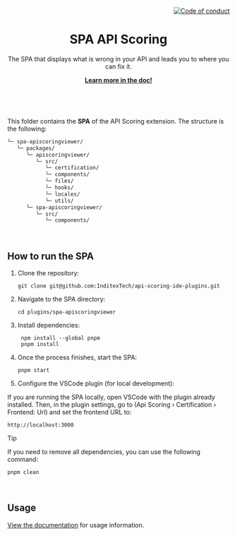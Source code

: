 <!--
SPDX-FileCopyrightText: 2023 Industria de Diseño Textil S.A. INDITEX

SPDX-License-Identifier: Apache-2.0
-->

<p align="right">
    <a href="CODE_OF_CONDUCT.md"><img src="https://img.shields.io/badge/Contributor%20Covenant-2.1-4baaaa.svg" alt="Code of conduct"></a>
</p>

<p align="center">
    <h1 align="center">SPA API Scoring</h1>
    <p align="center">The SPA that displays what is wrong in your API and leads you to where you can fix it.</p>
    <p align="center"><strong><a href="https://inditextech.github.io/api-scoring-doc/ide-extensions/overview/">Learn more in the doc!</a></strong></p>
    <br>
</p>

<br>

This folder contains the **SPA** of the API Scoring extension. The structure is the following:

```bash
└─ spa-apiscoringviewer/
   └─ packages/
      └─ apiscoringviewer/
         └─ src/
            └─ certification/
            └─ components/
            └─ files/
            └─ hooks/
            └─ locales/
            └─ utils/
      └─ spa-apiscoringviewer/
         └─ src/
            └─ components/
```

<br>

## How to run the SPA

1. Clone the repository:

   ```
   git clone git@github.com:InditexTech/api-scoring-ide-plugins.git
   ```

2. Navigate to the SPA directory:

   ```
   cd plugins/spa-apiscoringviewer
   ```

3. Install dependencies:

   ```
    npm install --global pnpm
    pnpm install
    ```

4. Once the process finishes, start the SPA:

   ```
   pnpm start
   ```

5. Configure the VSCode plugin (for local development): 

If you are running the SPA locally, open VSCode with the plugin already installed. Then, in the plugin settings, go to (Api Scoring › Certification › Frontend: Url) and set the frontend URL to:

```
http://localhost:3000
```



> [!TIP]
> If you need to remove all dependencies, you can use the following command:
>
> ```bash
> pnpm clean
> ```

<br>

## Usage

[View the documentation](https://inditextech.github.io/api-scoring-doc/ide-extensions/api-hub/) for usage information.
